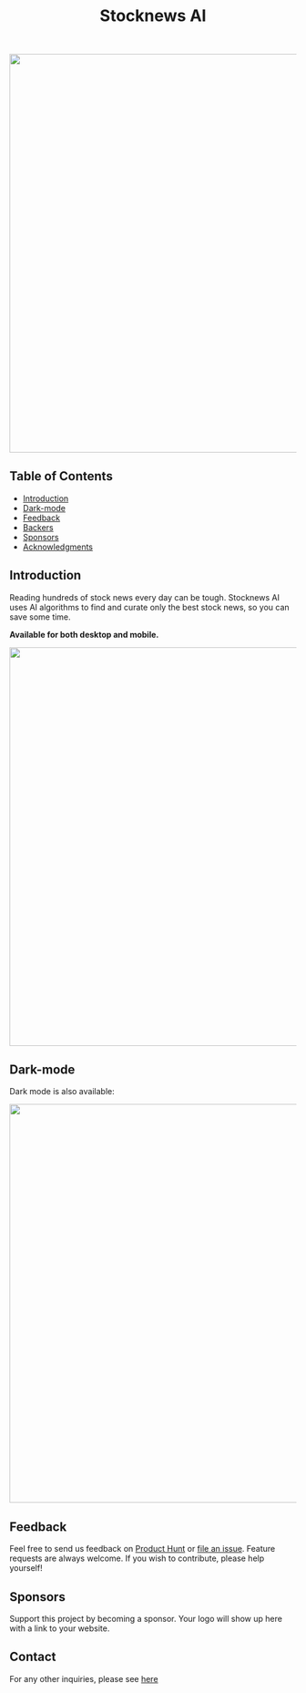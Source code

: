 <h1 align="center"> Stocknews AI </h1> <br>
<p align="center">
  <a href="https://gitpoint.co/">
<img src="https://user-images.githubusercontent.com/55467050/209973561-47dcc50c-b31e-4bce-9492-36b23e6036c8.png" width="700">
  </a>
</p>

<!-- START doctoc generated TOC please keep comment here to allow auto update -->
<!-- DON'T EDIT THIS SECTION, INSTEAD RE-RUN doctoc TO UPDATE -->
## Table of Contents

- [Introduction](#introduction)
- [Dark-mode](#Dark-mode)
- [Feedback](#feedback)
- [Backers](#backers-)
- [Sponsors](#sponsors-)
- [Acknowledgments](#acknowledgments)

<!-- END doctoc generated TOC please keep comment here to allow auto update -->

## Introduction

Reading hundreds of stock news every day can be tough. Stocknews AI uses AI algorithms to find and curate only the best stock news, so you can save some time.

**Available for both desktop and mobile.**

<p align="center">
  <img src = "https://user-images.githubusercontent.com/55467050/209973896-e81c2373-c09a-424c-8ea0-5b46af0f52c9.png" width=700>
</p>

## Dark-mode

Dark mode is also available:

<p align="center">
  <img src = "https://user-images.githubusercontent.com/55467050/209974439-9d06ac8e-736f-43e8-a83b-792ad38003ba.png" width=700>
</p>


## Feedback

Feel free to send us feedback on [Product Hunt](https://www.producthunt.com/posts/stocknews-ai) or [file an issue](https://github.com/mslee300/stocknews-ai/issues). Feature requests are always welcome. If you wish to contribute, please help yourself!


## Sponsors

Support this project by becoming a sponsor. Your logo will show up here with a link to your website.


## Contact

For any other inquiries, please see [here](https://stocknewsai.com/Contact.html)
